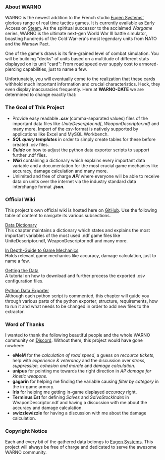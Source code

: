 ### About WARNO
WARNO is the newest addition to the French studio [Eugen Systems'](https://eugensystems.com/) glorious range of real time tactics games. It is currently available as Early Access on [Steam](https://store.steampowered.com/app/1611600/WARNO/). As the spiritual successor to the acclaimed *Wargame* series, WARNO is the ultimate next-gen World War III battle simulator, boasting hundreds of the Cold War-era's most legendary units from NATO and the Warsaw Pact.

One of the game's draws is its fine-grained level of combat simulation. You will be building "decks" of units based on a multitude of different stats displayed on its unit "card": From road speed over supply cost to armored-piercing capabilities, just to name a few.

Unfortunately, you will eventually come to the realization that these cards withhold much important information and crucial characteristics. Heck, they even display inaccuracies frequently. Here at **WARNO-DATE** we are determined to change exactly that:

### The Goal of This Project
* Provide easy readable ***.csv*** (comma-separated values) files of the important data files like *UniteDescriptor.ndf*, *WeaponDescriptor.ndf* and many more. Import of the csv-format is natively supported by applications like Excel and MySQL Workbench.
* ***SQL query templates*** in order to simply create tables for these before created .csv files.
* ***Guide*** on how to adjust the python data exporter scripts to support further .ndf files.
* ***Wiki*** containing a dictionary which explains every important data variable and a documentation for the most crucial game mechanics like accuracy, damage calculation and many more.
* Unlimited and free of charge ***API*** where everyone will be able to receive data on units over the internet via the industry standard data interchange format ***.json***.

### Official Wiki
This project's own official wiki is hosted here on [GitHub](https://github.com/BE3dARt/WARNO-DATA/wiki). Use the following table of content to navigate its various subsections.

[Data Dictionary](https://github.com/BE3dARt/WARNO-DATA/wiki/Data-Dictionary)\
This chapter maintains a dictionary which states and explains the most important variables of the most used .ndf game files like UniteDescriptor.ndf, WeaponDescriptor.ndf and many more. 

[In Depth-Guide to Game Mechanics](https://github.com/BE3dARt/WARNO-DATA/wiki/In-Depth-Guide)\
Holds relevant game mechanics like accuracy, damage calculation, just to name a few.

[Getting the Data](https://github.com/BE3dARt/WARNO-DATA/wiki/Getting-the-Data)\
A tutorial on how to download and further process the exported .csv configuration files.

[Python Data Exporter](https://github.com/BE3dARt/WARNO-DATA/wiki/Python-Data-Exporter)\
Although each python script is commented, this chapter will guide you through various parts of the python exporter; structure, requirements, how to run it and what needs to be changed in order to add new files to the extractor.

### Word of Thanks
I wanted to thank the following beautiful people and the whole WARNO community on [Discord](https://discord.gg/ruDBq9SFB4). Without them, this project would have gone nowhere:
* **eMeM** for the *calculation of road speed*, a guess on *recource tickets*, help with *experience & veterancy* and the discussion over *stress, suppression, cohesion and morale* and *damage calculation*.
* **unipus** for pointing me towards the right direction in *AP damage for kinetic weapons*.
* **gagarin** for helping me finding the variable causing *filter by category* in the in-game armory.
* **Iris** for helping me getting in-game displayed *accuracy* right.
* **Terminus Est** for defining *Salves* and *SalvoStockIndex* in WeaponDescriptor.ndf and having a discussion with me about the accuracy and damage calculation.
* **swizzlewizzle** for having a discussion with me about the damage calculation.

### Copyright Notice
Each and every bit of the gathered data belongs to [Eugen Systems](https://eugensystems.com/). This project will always be free of charge and dedicated to serve the awesome WARNO community.